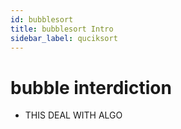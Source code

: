 ```yaml
---
id: bubblesort
title: bubblesort Intro
sidebar_label: quciksort
---
```

# bubble interdiction
   * THIS DEAL WITH ALGO